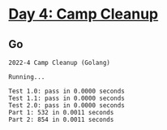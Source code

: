 # [Day 4: Camp Cleanup](https://adventofcode.com/2022/day/4)

## Go

```console
2022-4 Camp Cleanup (Golang)

Running...

Test 1.0: pass in 0.0000 seconds
Test 1.1: pass in 0.0000 seconds
Test 2.0: pass in 0.0000 seconds
Part 1: 532 in 0.0011 seconds
Part 2: 854 in 0.0011 seconds
```
